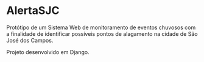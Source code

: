 # AlertaSJC

Protótipo de um Sistema Web de monitoramento de eventos chuvosos com a finalidade de identificar possíveis pontos de alagamento na cidade de São José dos Campos.

Projeto desenvolvido em Django.
